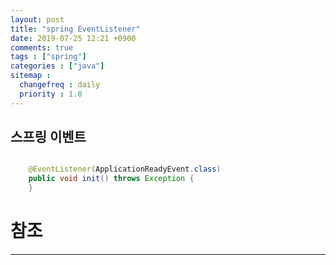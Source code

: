 ```yaml
---
layout: post
title: "spring EventListener"
date: 2019-07-25 12:21 +0900
comments: true
tags : ["spring"]
categories : ["java"]
sitemap :
  changefreq : daily
  priority : 1.0
---
```

 
## 스프링 이벤트 

```java

    @EventListener(ApplicationReadyEvent.class)
	public void init() throws Exception {
	}

```

# 참조
-----


